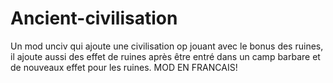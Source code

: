 # Ancient-civilisation
Un mod unciv qui ajoute une civilisation op jouant avec le bonus des ruines, il ajoute aussi des effet de ruines après être  entré dans un camp barbare et de nouveaux effet pour les ruines. MOD EN FRANCAIS!
